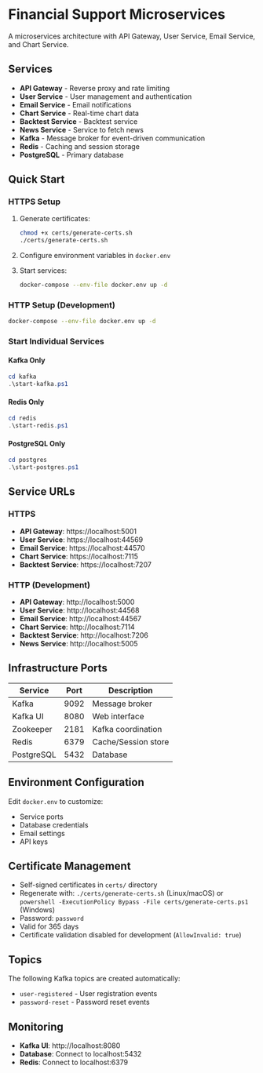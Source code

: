 # Financial Support Microservices

A microservices architecture with API Gateway, User Service, Email Service, and Chart Service.

## Services

- **API Gateway** - Reverse proxy and rate limiting
- **User Service** - User management and authentication
- **Email Service** - Email notifications
- **Chart Service** - Real-time chart data
- **Backtest Service** - Backtest service
- **News Service** - Service to fetch news
- **Kafka** - Message broker for event-driven communication
- **Redis** - Caching and session storage
- **PostgreSQL** - Primary database

## Quick Start

### HTTPS Setup
1. Generate certificates:
   ```bash
   chmod +x certs/generate-certs.sh
   ./certs/generate-certs.sh
   ```

2. Configure environment variables in `docker.env`

3. Start services:
   ```bash
   docker-compose --env-file docker.env up -d
   ```

### HTTP Setup (Development)
```bash
docker-compose --env-file docker.env up -d
```

### Start Individual Services

#### Kafka Only
```powershell
cd kafka
.\start-kafka.ps1
```

#### Redis Only
```powershell
cd redis
.\start-redis.ps1
```

#### PostgreSQL Only
```powershell
cd postgres
.\start-postgres.ps1
```

## Service URLs

### HTTPS
- **API Gateway**: https://localhost:5001
- **User Service**: https://localhost:44569
- **Email Service**: https://localhost:44570
- **Chart Service**: https://localhost:7115
- **Backtest Service**: https://localhost:7207

### HTTP (Development)
- **API Gateway**: http://localhost:5000
- **User Service**: http://localhost:44568
- **Email Service**: http://localhost:44567
- **Chart Service**: http://localhost:7114
- **Backtest Service**: http://localhost:7206
- **News Service**: http://localhost:5005

## Infrastructure Ports

| Service | Port | Description |
|---------|------|-------------|
| Kafka | 9092 | Message broker |
| Kafka UI | 8080 | Web interface |
| Zookeeper | 2181 | Kafka coordination |
| Redis | 6379 | Cache/Session store |
| PostgreSQL | 5432 | Database |

## Environment Configuration

Edit `docker.env` to customize:
- Service ports
- Database credentials
- Email settings
- API keys

## Certificate Management

- Self-signed certificates in `certs/` directory
- Regenerate with: `./certs/generate-certs.sh` (Linux/macOS) or `powershell -ExecutionPolicy Bypass -File certs/generate-certs.ps1` (Windows)
- Password: `password`
- Valid for 365 days
- Certificate validation disabled for development (`AllowInvalid: true`)

## Topics

The following Kafka topics are created automatically:
- `user-registered` - User registration events
- `password-reset` - Password reset events

## Monitoring

- **Kafka UI**: http://localhost:8080
- **Database**: Connect to localhost:5432
- **Redis**: Connect to localhost:6379 